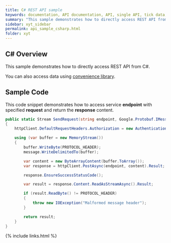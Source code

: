 ```yaml
---
title: C# REST API sample
keywords: documentation, API documentation, API, single API, tick data, sample, c#, csharp, api, xyt hub, xyt-hub, big xyt, big-xyt
summary: "This sample demonstrates how to directly access REST API from C#."
sidebar: xyt_sidebar
permalink: api_sample_csharp.html
folder: xyt
---
```


## C# Overview

This sample demonstrates how to directly access REST API from C#.

You can also access data using [convenience library](lib_csharp.html).

## Sample Code

This code snippet demonstrates how to access service **endpoint** with specified **request** and return the **response** content.

```cs
public static Stream SendRequest(string endpoint, Google.Protobuf.IMessage message, HttpClient httpClient, string authToken)
{
    httpClient.DefaultRequestHeaders.Authorization = new AuthenticationHeaderValue("Bearer", token);

    using (var buffer = new MemoryStream())
    {
        buffer.WriteByte(PROTOCOL_HEADER);
        message.WriteDelimitedTo(buffer);

        var content = new ByteArrayContent(buffer.ToArray());
        var response = httpClient.PostAsync(endpoint, content).Result;

        response.EnsureSuccessStatusCode();

        var result = response.Content.ReadAsStreamAsync().Result;

        if (result.ReadByte() != PROTOCOL_HEADER)
        {
            throw new IOException("Malformed message header");
        }

        return result;
    }
}
```

{% include links.html %}
